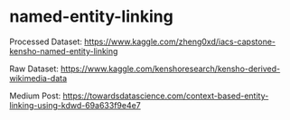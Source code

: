 # named-entity-linking

Processed Dataset:
https://www.kaggle.com/zheng0xd/iacs-capstone-kensho-named-entity-linking

Raw Dataset:
https://www.kaggle.com/kenshoresearch/kensho-derived-wikimedia-data

Medium Post:
https://towardsdatascience.com/context-based-entity-linking-using-kdwd-69a633f9e4e7
